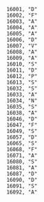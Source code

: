 ﻿```text
16001, "D"
16002, "F"
16003, "A"
16004, "A"
16005, "A"
16006, "D"
16007, "V"
16008, "A"
16009, "A"
16010, "S"
16011, "D"
16012, "P"
16013, "S"
16032, "S"
16033, "A"
16034, "N"
16035, "S"
16038, "A"
16046, "D"
16047, "F"
16049, "S"
16057, "D"
16065, "S"
16068, "F"
16071, "A"
16080, "S"
16081, "A"
16087, "D"
16090, "D"
16091, "S"
16092, "A"
```